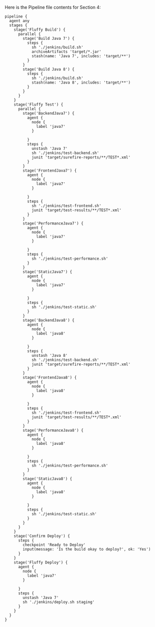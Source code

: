 Here is the Pipeline file contents for Section 4:

    pipeline {
      agent any
      stages {
        stage('Fluffy Build') {
          parallel {
            stage('Build Java 7') {
              steps {
                sh './jenkins/build.sh'
                archiveArtifacts 'target/*.jar'
                stash(name: 'Java 7', includes: 'target/**')
              }
            }
            stage('Build Java 8') {
              steps {
                sh './jenkins/build.sh'
                stash(name: 'Java 8', includes: 'target/**')
              }
            }
          }
        }
        stage('Fluffy Test') {
          parallel {
            stage('BackendJava7') {
              agent {
                node {
                  label 'java7'
                }

              }
              steps {
                unstash 'Java 7'
                sh './jenkins/test-backend.sh'
                junit 'target/surefire-reports/**/TEST*.xml'
              }
            }
            stage('FrontendJava7') {
              agent {
                node {
                  label 'java7'
                }

              }
              steps {
                sh './jenkins/test-frontend.sh'
                junit 'target/test-results/**/TEST*.xml'
              }
            }
            stage('PerformanceJava7') {
              agent {
                node {
                  label 'java7'
                }

              }
              steps {
                sh './jenkins/test-performance.sh'
              }
            }
            stage('StaticJava7') {
              agent {
                node {
                  label 'java7'
                }

              }
              steps {
                sh './jenkins/test-static.sh'
              }
            }
            stage('BackendJava8') {
              agent {
                node {
                  label 'java8'
                }

              }
              steps {
                unstash 'Java 8'
                sh './jenkins/test-backend.sh'
                junit 'target/surefire-reports/**/TEST*.xml'
              }
            }
            stage('FrontendJava8') {
              agent {
                node {
                  label 'java8'
                }

              }
              steps {
                sh './jenkins/test-frontend.sh'
                junit 'target/test-results/**/TEST*.xml'
              }
            }
            stage('PerformanceJava8') {
              agent {
                node {
                  label 'java8'
                }

              }
              steps {
                sh './jenkins/test-performance.sh'
              }
            }
            stage('StaticJava8') {
              agent {
                node {
                  label 'java8'
                }

              }
              steps {
                sh './jenkins/test-static.sh'
              }
            }
          }
        }
        stage('Confirm Deploy') {
          steps {
            checkpoint 'Ready to Deploy'
            input(message: 'Is the build okay to deploy?', ok: 'Yes')
          }
        }
        stage('Fluffy Deploy') {
          agent {
            node {
              label 'java7'
            }

          }
          steps {
            unstash 'Java 7'
            sh './jenkins/deploy.sh staging'
          }
        }
      }
    }
